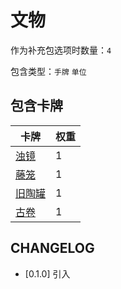 # 文物

作为补充包选项时数量：`4`

包含类型：`手牌` `单位`

## 包含卡牌

卡牌 | 权重
--- | ---
[浊镜](../卡牌/浊镜.md) | 1
[藤笼](../卡牌/藤笼.md) | 1 
[旧陶罐](../卡牌/旧陶罐.md) | 1
[古卷](../卡牌/古卷.md) | 1

## CHANGELOG

- [0.1.0] 引入
